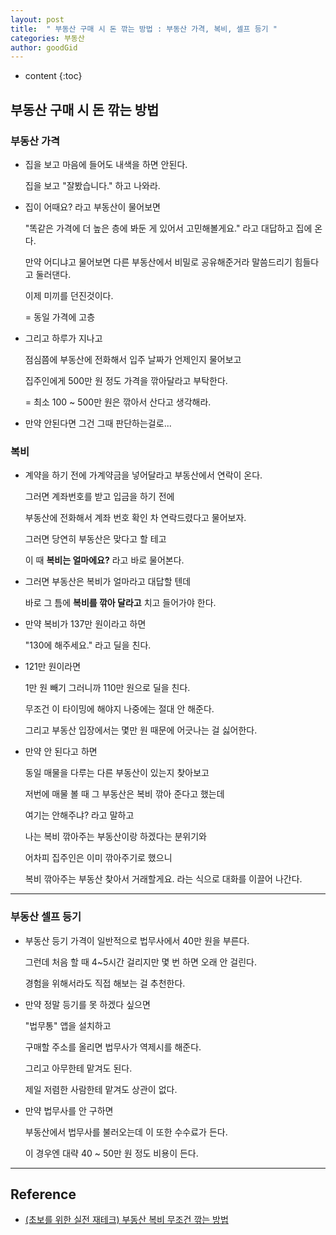 ```yaml
---
layout: post
title:  " 부동산 구매 시 돈 깎는 방법 : 부동산 가격, 복비, 셀프 등기 "
categories: 부동산
author: goodGid
---
```

* content
{:toc}

## 부동산 구매 시 돈 깎는 방법

### 부동산 가격

* 집을 보고 마음에 들어도 내색을 하면 안된다.

  집을 보고 "잘봤습니다." 하고 나와라.



* 집이 어때요? 라고 부동산이 물어보면

  "똑같은 가격에 더 높은 층에 봐둔 게 있어서 고민해볼게요." 라고 대답하고 집에 온다.

  만약 어디냐고 물어보면 다른 부동산에서 비밀로 공유해준거라 말씀드리기 힘들다고 둘러댄다.

  이제 미끼를 던진것이다.

  = 동일 가격에 고층

* 그리고 하루가 지나고 

  점심쯤에 부동산에 전화해서 입주 날짜가 언제인지 물어보고 

  집주인에게 500만 원 정도 가격을 깎아달라고 부탁한다.

  = 최소 100 ~ 500만 원은 깎아서 산다고 생각해라.

* 만약 안된다면 그건 그때 판단하는걸로...


### 복비

* 계약을 하기 전에 가계약금을 넣어달라고 부동산에서 연락이 온다.

  그러면 계좌번호를 받고 입금을 하기 전에 
  
  부동산에 전화해서 계좌 번호 확인 차 연락드렸다고 물어보자.

  그러면 당연히 부동산은 맞다고 할 테고

  이 때 **복비는 얼마에요?** 라고 바로 물어본다.
  
* 그러면 부동산은 복비가 얼마라고 대답할 텐데

  바로 그 틈에 **복비를 깎아 달라고** 치고 들어가야 한다.

* 만약 복비가 137만 원이라고 하면 

  "130에 해주세요." 라고 딜을 친다.

* 121만 원이라면

  1만 원 빼기 그러니까 110만 원으로 딜을 친다.

  무조건 이 타이밍에 해야지 나중에는 절대 안 해준다.

  그리고 부동산 입장에서는 몇만 원 때문에 어긋나는 걸 싫어한다.

* 만약 안 된다고 하면 

  동일 매물을 다루는 다른 부동산이 있는지 찾아보고

  저번에 매물 볼 때 그 부동산은 복비 깎아 준다고 했는데 

  여기는 안해주냐? 라고 말하고 

  나는 복비 깎아주는 부동산이랑 하겠다는 분위기와

  어차피 집주인은 이미 깎아주기로 했으니

  복비 깎아주는 부동산 찾아서 거래할게요. 라는 식으로 대화를 이끌어 나간다.

---

### 부동산 셀프 등기

* 부동산 등기 가격이 일반적으로  법무사에서 40만 원을 부른다.

  그런데 처음 할 때 4~5시간 걸리지만 몇 번 하면 오래 안 걸린다.

  경험을 위해서라도 직접 해보는 걸 추천한다.

* 만약 정말 등기를 못 하겠다 싶으면

  "법무통" 앱을 설치하고

  구매할 주소를 올리면 법무사가 역제시를 해준다.

  그리고 아무한테 맡겨도 된다.

  제일 저렴한 사람한테 맡겨도 상관이 없다.

* 만약 법무사를 안 구하면

  부동산에서 법무사를 불러오는데 이 또한 수수료가 든다.

  이 경우엔 대략 40 ~ 50만 원 정도 비용이 든다.


---

## Reference

* [(초보를 위한 실전 재테크) 부동산 복비 무조건 깎는 방법](https://www.youtube.com/watch?v=PhBLx8Gv8Uc)
